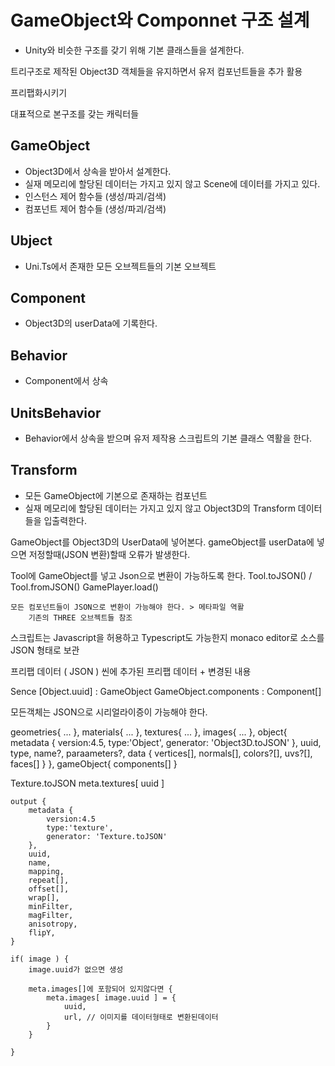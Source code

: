 # GameObject와 Componnet 구조 설계
- Unity와 비슷한 구조를 갖기 위해 기본 클래스들을 설계한다.


트리구조로 제작된 Object3D 객체들을 유지하면서
 유저 컴포넌트들을 추가 활용

프리팹화시키기

대표적으로 본구조를 갖는 캐릭터들


## GameObject
- Object3D에서 상속을 받아서 설계한다.
- 실재 메모리에 할당된 데이터는 가지고 있지 않고 Scene에 데이터를 가지고 있다.
- 인스턴스 제어 함수들 (생성/파괴/검색)
- 컴포넌트 제어 함수들 (생성/파괴/검색)

## Ubject
- Uni.Ts에서 존재한 모든 오브젝트들의 기본 오브젝트

## Component
- Object3D의 userData에 기록한다.

## Behavior
- Component에서 상속

## UnitsBehavior
- Behavior에서 상속을 받으며 유저 제작용 스크립트의 기본 클래스 역활을 한다.

## Transform
- 모든 GameObject에 기본으로 존재하는 컴포넌트
- 실재 메모리에 할당된 데이터는 가지고 있지 않고 Object3D의 Transform 데이터들을 입출력한다.


GameObject를 Object3D의 UserData에 넣어본다.
    gameObject를 userData에 넣으면 저정할때(JSON 변환)할때 오류가 발생한다.

Tool에 GameObject를 넣고 Json으로 변환이 가능하도록 한다.
    Tool.toJSON() / Tool.fromJSON()
    GamePlayer.load()

    모든 컴포넌트들이 JSON으로 변환이 가능해야 한다. > 메타파일 역활
        기존의 THREE 오브젝트들 참조

스크립트는 Javascript을 허용하고 Typescript도 가능한지
monaco editor로 소스를 JSON 형태로 보관


프리팹 데이터 ( JSON )
씬에 추가된 프리팹 데이터 + 변경된 내용


Sence
    [Object.uuid] : GameObject
    GameObject.components : Component[]

모든객체는 JSON으로 시리얼라이증이 가능해야 한다.


geometries{ ... },
materials{ ... },
textures{ ... },
images{ ... },
object{
    metadata {
        version:4.5,
        type:'Object',
        generator: 'Object3D.toJSON'
    },
    uuid,
    type,
    name?,
    paraameters?,
    data {
        vertices[],
        normals[],
        colors?[],
        uvs?[],
        faces[]
    }
},
gameObject{
    components[]
}


Texture.toJSON
    meta.textures[ uuid ]

    output {
        metadata {
            version:4.5
            type:'texture',
            generator: 'Texture.toJSON'
        },
        uuid,
        name,
        mapping,
        repeat[],
        offset[],
        wrap[],
        minFilter,
        magFilter,
        anisotropy,
        flipY,
    }

    if( image ) {
        image.uuid가 없으면 생성

        meta.images[]에 포함되어 있지않다면 {
            meta.images[ image.uuid ] = {
                uuid,
                url, // 이미지를 데이터형태로 변환된데이터
            }
        }

    }